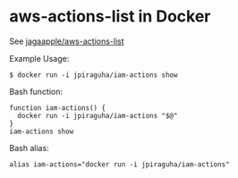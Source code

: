 # aws-actions-list in Docker
See [jagaapple/aws-actions-list](https://github.com/jagaapple/aws-actions-list)


Example Usage:

```
$ docker run -i jpiraguha/iam-actions show
```

Bash function:

```
function iam-actions() {
  docker run -i jpiraguha/iam-actions "$@"
}
iam-actions show
```

Bash alias:

```
alias iam-actions="docker run -i jpiraguha/iam-actions"
```
